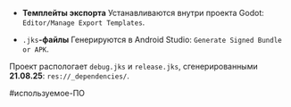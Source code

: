 - **Темплейты экспорта**
Устанавливаются внутри проекта Godot: `Editor/Manage Export Templates`.

- `.jks`**-файлы**
Генерируются в Android Studio: `Generate Signed Bundle or APK`.

Проект распологает `debug.jks` и `release.jks`, сгенерированными **21.08.25**: `res://_dependencies/`.

#используемое-ПО